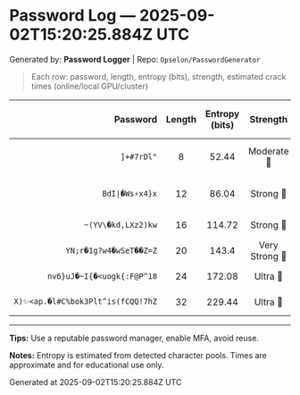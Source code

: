 # Password Log — 2025-09-02T15:20:25.884Z UTC

Generated by: **Password Logger** | Repo: `Opselon/PasswordGenerator`

> Each row: password, length, entropy (bits), strength, estimated crack times (online/local GPU/cluster)

| Password | Length | Entropy (bits) | Strength | Crack (online @100/s) | Local GPU (1B/s) | Cluster (1T/s) |
|---:|:---:|:---:|:---:|:---:|:---:|:---:|
| `]+#7rDl"` | 8 | 52.44 | Moderate 💛 | 1932930 years 154 days | 70 days 13 hours | 1 hour 41 minutes |
| `BdI\|�Ws⚡x4}x` | 12 | 86.04 | Strong 💚 | practically infinite | 2520828488 years 67 days | 2520828 years 178 days |
| `~(YV\�kd,LXz2)kw` | 16 | 114.72 | Strong 💚 | practically infinite | practically infinite | practically infinite |
| `YN;r�1g?w4�wSeT��Z=Z` | 20 | 143.4 | Very Strong 💙 | practically infinite | practically infinite | practically infinite |
| `nv6}uJ�~I{�<uogk{:F@P^18` | 24 | 172.08 | Ultra 💜 | practically infinite | practically infinite | practically infinite |
| `X)✨<ap.�l#️C%bok3Plt^is(fCQQ!7hZ` | 32 | 229.44 | Ultra 💜 | practically infinite | practically infinite | practically infinite |

---

**Tips:** Use a reputable password manager, enable MFA, avoid reuse.

**Notes:** Entropy is estimated from detected character pools. Times are approximate and for educational use only.

Generated at 2025-09-02T15:20:25.884Z UTC
